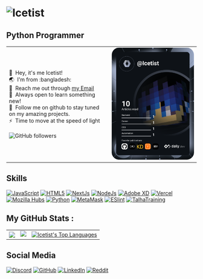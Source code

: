 ![Icetist](https://user-images.githubusercontent.com/96980054/209693457-3e0f0f5a-822b-442a-bad9-5fbf65669d9b.gif)
==============================

Python Programmer
----------------------
<table>
  <tr>
    <td valign="center">
      <p>
        👋 &nbsp;Hey, it's me Icetist!
        <br/>
        🌏 &nbsp;I'm from :bangladesh:
        <br/>
        📧 &nbsp;Reach me out through <a href="mailto:saahil.alam@gmail.com?subject=Lets Collab!">my Email</a>
        <br/>
        🧠 &nbsp;Always open to learn something new!
        <br/>
        📂 &nbsp;Follow me on github to stay tuned on my amazing projects.
        <br/>
        ⚡ &nbsp;Time to move at the speed of light
        <br/>
        <br/>
        <a align="center">
          <img alt="GitHub followers" src="https://img.shields.io/github/followers/icetist?color=%230384fc&label=Followers&style=for-the-badge">
        </a>
      </p>
    </td>
    <td>
      <a href="https://app.daily.dev/Icetist"><img src="https://github.com/Icetist/icetist/blob/main/devcard.svg" width="400" alt="Icetist's Dev Card"/></a>
    </td>
  </tr>
</table>

Skills
----------------------
<a href="https://www.javascript.com"><img src="https://cdn.worldvectorlogo.com/logos/logo-javascript.svg" alt="JavaScript" width="30" height="30"/></a>
<a href="https://html.com"><img src="https://cdn.worldvectorlogo.com/logos/html-1.svg" alt="HTML5" width="30" height="30"/></a>
<a href="https://nextjs.org"><img src="https://www.rlogical.com/wp-content/uploads/2021/08/Rlogical-Blog-Images-thumbnail.png" alt="NextJs" width="30" height="30"/></a>
<a href="https://nodejs.org/en/"><img src="https://cdn.worldvectorlogo.com/logos/nodejs-icon.svg" alt="NodeJs" width="30" height="30"/></a>
<a href="https://helpx.adobe.com/xd/get-started.html"><img src="https://cdn.worldvectorlogo.com/logos/adobe-xd-2.svg" alt="Adobe XD" width="30" height="30"/></a>
<a href="https://vercel.com/dashboard"><img src="https://camo.githubusercontent.com/add2c9721e333f0043ac938f3dadbc26a282776e01b95b308fcaba5afaf74ae3/68747470733a2f2f6173736574732e76657263656c2e636f6d2f696d6167652f75706c6f61642f76313538383830353835382f7265706f7369746f726965732f76657263656c2f6c6f676f2e706e67" alt="Vercel" width="30" height="30"/></a>
<a href="https://hubs.mozilla.com"><img src="https://www.solodev.com/file/1ed4bafb-e1f7-11ec-b9ad-0eaef3759f5f/Mozilla-Hubs-Icon.png" alt="Mozilla Hubs" width="30" height="30"/></a>
<a href="https://www.python.org/doc/"><img src="https://cdn.worldvectorlogo.com/logos/python-5.svg" alt="Python" width="30" height="30"/></a>
<a href="https://metamask.io"><img src="https://cdn.worldvectorlogo.com/logos/metamask.svg" alt="MetaMask" width="30" height="30"/></a>
<a href="https://eslint.org"><img src="https://cdn.worldvectorlogo.com/logos/eslint-1.svg" alt="ESlint" width="30" height="30"/></a>
<a href="https://talhatraining.com/course/best-coding-for-kids-games-made-with-python-for-beginners-to-mid-level/"><img src="https://i.ibb.co/nBTQkgY/talhatraining-300.png" alt="TalhaTraining" width="30" height="30"/></a>

My GitHub Stats : 
----------------------
<table>
  <tr>
    <td valign="center">
      <a href="https://github.com/Icetist/github-readme-stats">
        <img align="center" src="https://github-readme-stats.vercel.app/api?username=Icetist&show_icons=true&theme=dark" />
      </a>
    </td>
    <td valign="center">
      <a href="http://www.github.com/icetist"><img src="https://github-readme-streak-stats.herokuapp.com/?user=icetist&stroke=dadada&background=151515&ring=5ab26d&fire=5ab26dcurrStreakNum=dadada&currStreakLabel=5ab26d&sideNums=dadada&sideLabels=dadada&dates=dadada&hide_border=true" /></a>
    </td>
    <td valign="center">
      <a href="https://github.com/Icetist/github-readme-stats">
        <img alt="Icetist's Top Languages" align="center" src="https://github-readme-stats.vercel.app/api/top-langs/?username=icetist&show_icons=true&theme=dark" />
      </a>
    </td>
  </tr>
</table>

Social Media
----------------------
<a href="https://discordapp.com/users/711824195885072405"><img src="https://cdn.worldvectorlogo.com/logos/discord-4.svg" alt="Discord" width="30" height="30"/></a>
<a href="https://github.com/Icetist"><img src="https://www.pngitem.com/pimgs/b/128-1280311_github-logo-png.png" alt="GitHub" width="30" height="30"/></a>
<a href="https://www.linkedin.com/in/saahil-talha/"><img src="https://cdn.worldvectorlogo.com/logos/linkedin-icon.svg" alt="LinkedIn" width="30" height="30"/></a>
<a href="https://www.reddit.com/user/IcetistOfficialz"><img src="https://cdn.worldvectorlogo.com/logos/reddit-4.svg" alt="Reddit" width="30" height="30"/></a>
